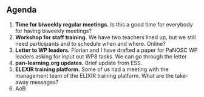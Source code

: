
Agenda
------

1. **Time for biweekly regular meetings.** Is this a good time for everybody for having biweekly meetings?
1. **Workshop for staff training.** We have two teachers lined up, but we still need participants and to schedule when and where. Online?
1. **Letter to WP leaders.** Florian and I have drafted a paper for PaNOSC WP leaders asking for input out WP8 tasks. We can go through the letter
1. **pan-learning.org updates.** Brief update from ESS. 
1. **ELEXIR training platform.** Some of us had a meeting with the management team of the ELIXIR training platform. What are the take-away messages?
1. AoB


